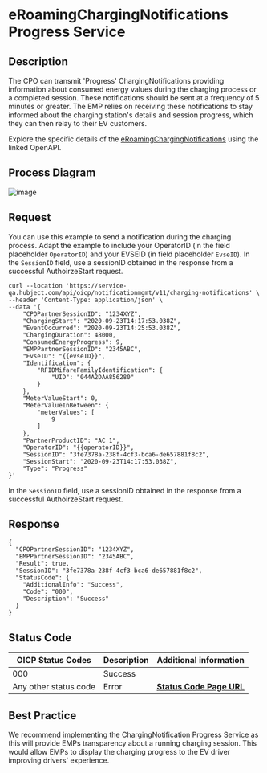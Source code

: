
# eRoamingChargingNotifications Progress Service

## Description

The CPO can transmit 'Progress' ChargingNotifications providing information
about consumed energy values during the charging process or a completed
session. These notifications should be sent at a frequency of 5 minutes or
greater. The EMP relies on receiving these notifications to stay informed
about the charging station's details and session progress, which they can then
relay to their EV customers.

Explore the specific details of the
[eRoamingChargingNotifications](https://hubject.github.io/oicp-cpo-2.3-api-doc/#tag/eRoamingChargingNotifications/operation/eRoamingChargingNotifications_V1.1)
using the linked OpenAPI.

## Process Diagram
![image](https://github.com/FirasHubject/OICP23_Integration_Guide/assets/135227574/a88eba0b-0459-4e46-876f-3d1405339eb1)


## Request

You can use this example to send a notification during the charging process.
Adapt the example to include your OperatorID (in the field placeholder
`OperatorID`) and your EVSEID (in field placeholder `EvseID`). In the
`SessionID` field, use a sessionID obtained in the response from a successful
AuthoirzeStart request.

    
    
    curl --location 'https://service-qa.hubject.com/api/oicp/notificationmgmt/v11/charging-notifications' \
    --header 'Content-Type: application/json' \
    --data '{
        "CPOPartnerSessionID": "1234XYZ",
        "ChargingStart": "2020-09-23T14:17:53.038Z",
        "EventOccurred": "2020-09-23T14:25:53.038Z",
        "ChargingDuration": 48000,
        "ConsumedEnergyProgress": 9,
        "EMPPartnerSessionID": "2345ABC",
        "EvseID": "{{evseID}}",
        "Identification": {
            "RFIDMifareFamilyIdentification": {
                "UID": "044A2DAA856280"
            }
        },
        "MeterValueStart": 0,
        "MeterValueInBetween": {
            "meterValues": [
                9
            ]
        },
        "PartnerProductID": "AC 1",
        "OperatorID": "{{operatorID}}",
        "SessionID": "3fe7378a-238f-4cf3-bca6-de657881f8c2",
        "SessionStart": "2020-09-23T14:17:53.038Z",
        "Type": "Progress"
    }'

In the `SessionID` field, use a sessionID obtained in the response from a
successful AuthoirzeStart request.

## Response

    
    
    {
      "CPOPartnerSessionID": "1234XYZ",
      "EMPPartnerSessionID": "2345ABC",
      "Result": true,
      "SessionID": "3fe7378a-238f-4cf3-bca6-de657881f8c2",
      "StatusCode": {
        "AdditionalInfo": "Success",
        "Code": "000",
        "Description": "Success"
      }
    }

## Status Code

| OICP Status Codes | Description | Additional information |
| ----------------- | ----------- | ----------------------
| 000               | Success     |                        |
| Any other status code | Error   |  **[Status Code Page URL](https://github.com/hubject/OICP23_Integration_Guide/blob/main/04_Definitions/OICP-status-code.md)** |


## Best Practice

We recommend implementing the ChargingNotification Progress Service as this
will provide EMPs transparency about a running charging session. This would
allow EMPs to display the charging progress to the EV driver improving
drivers' experience.


